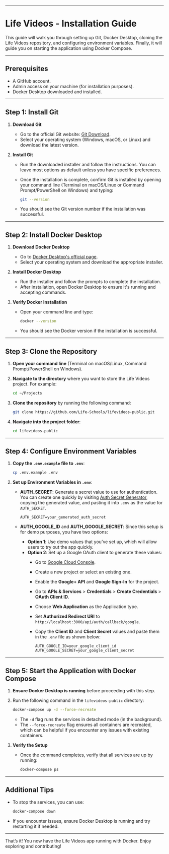 
---

# Life Videos - Installation Guide

This guide will walk you through setting up Git, Docker Desktop, cloning the Life Videos repository, and configuring environment variables. Finally, it will guide you on starting the application using Docker Compose.

---

## Prerequisites

- A GitHub account.
- Admin access on your machine (for installation purposes).
- Docker Desktop downloaded and installed.

---

## Step 1: Install Git

1. **Download Git**
   - Go to the official Git website: [Git Download](https://git-scm.com/downloads).
   - Select your operating system (Windows, macOS, or Linux) and download the latest version.

2. **Install Git**
   - Run the downloaded installer and follow the instructions. You can leave most options as default unless you have specific preferences.
   - Once the installation is complete, confirm Git is installed by opening your command line (Terminal on macOS/Linux or Command Prompt/PowerShell on Windows) and typing:

     ```bash
     git --version
     ```

   - You should see the Git version number if the installation was successful.

---

## Step 2: Install Docker Desktop

1. **Download Docker Desktop**
   - Go to [Docker Desktop's official page](https://www.docker.com/products/docker-desktop/).
   - Select your operating system and download the appropriate installer.

2. **Install Docker Desktop**
   - Run the installer and follow the prompts to complete the installation.
   - After installation, open Docker Desktop to ensure it's running and accepting commands.

3. **Verify Docker Installation**
   - Open your command line and type:

     ```bash
     docker --version
     ```

   - You should see the Docker version if the installation is successful.

---

## Step 3: Clone the Repository

1. **Open your command line** (Terminal on macOS/Linux, Command Prompt/PowerShell on Windows).
2. **Navigate to the directory** where you want to store the Life Videos project. For example:

   ```bash
   cd ~/Projects
   ```

3. **Clone the repository** by running the following command:

   ```bash
   git clone https://github.com/Life-Schools/lifevideos-public.git
   ```

4. **Navigate into the project folder**:

   ```bash
   cd lifevideos-public
   ```

---

## Step 4: Configure Environment Variables

1. **Copy the `.env.example` file to `.env`**:

   ```bash
   cp .env.example .env
   ```

2. **Set up Environment Variables in `.env`**:

   - **AUTH_SECRET**: Generate a secret value to use for authentication. You can create one quickly by visiting [Auth Secret Generator](https://auth-secret-gen.vercel.app/), copying the generated value, and pasting it into `.env` as the value for `AUTH_SECRET`.

     ```plaintext
     AUTH_SECRET=your_generated_auth_secret
     ```

   - **AUTH_GOOGLE_ID** and **AUTH_GOOGLE_SECRET**: Since this setup is for demo purposes, you have two options:
      - **Option 1**: Use demo values that you’ve set up, which will allow users to try out the app quickly.
      - **Option 2**: Set up a Google OAuth client to generate these values:
        - Go to [Google Cloud Console](https://console.cloud.google.com/).
        - Create a new project or select an existing one.
        - Enable the **Google+ API** and **Google Sign-In** for the project.
        - Go to **APIs & Services** > **Credentials** > **Create Credentials** > **OAuth Client ID**.
        - Choose **Web Application** as the Application type.
        - Set **Authorized Redirect URI** to `http://localhost:3000/api/auth/callback/google`.
        - Copy the **Client ID** and **Client Secret** values and paste them in the `.env` file as shown below:

          ```plaintext
          AUTH_GOOGLE_ID=your_google_client_id
          AUTH_GOOGLE_SECRET=your_google_client_secret
          ```

---

## Step 5: Start the Application with Docker Compose

1. **Ensure Docker Desktop is running** before proceeding with this step.

2. Run the following command in the `lifevideos-public` directory:

   ```bash
   docker-compose up -d --force-recreate
   ```

   - The `-d` flag runs the services in detached mode (in the background).
   - The `--force-recreate` flag ensures all containers are recreated, which can be helpful if you encounter any issues with existing containers.

3. **Verify the Setup**
   - Once the command completes, verify that all services are up by running:

     ```bash
     docker-compose ps
     ```

---

## Additional Tips

- To stop the services, you can use:

  ```bash
  docker-compose down
  ```

- If you encounter issues, ensure Docker Desktop is running and try restarting it if needed.

---

That’s it! You now have the Life Videos app running with Docker. Enjoy exploring and contributing!